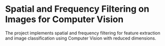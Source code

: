 # Spatial and Frequency Filtering on Images for Computer Vision

The project implements spatial and frequency filtering for feature extraction and image classification using Computer Vision with reduced dimensions.

